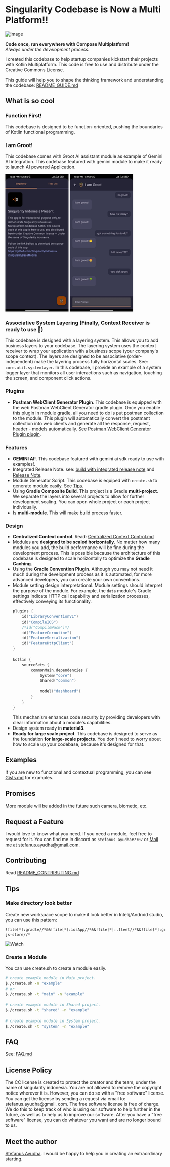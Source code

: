 # Singularity Codebase is Now a Multi Platform!!
![image](https://github.com/SingularityIndonesia/SingularityBaseMobile/blob/base/Docs/Screenshot%202024-06-19%20at%2012.41.59.png)

**Code once, run everywhere with Compose Multiplatform!**<br/>
*Always under the development process.*

I created this codebase to help startup companies kickstart their projects with Kotlin Multiplatform.
This code is free to use and distribute under the Creative Commons License.

This guide will help you to shape the thinking framework and understanding the codebase: [README_GUIDE.md](Docs/Guide)

## What is so cool
### Function First!
This codebase is designed to be function-oriented, pushing the boundaries of Kotlin functional programming.
### I am Groot!
This codebase comes with Groot AI assistant module as example of Gemini AI integration. This codebase featured with gemini module to make it ready to launch AI powered Application.
<p>
  <img src="Docs/Groot1.jpeg" width="200">
  <img src="Docs/Groot2.jpeg" width="200">
</p>

### Associative System Layering (Finally, Context Receiver is ready to use 🥳)
This codebase is designed with a layering system. This allows you to add business layers to your codebase. The layering system uses the context receiver to wrap your application with a business scope (your company's scope context). The layers are designed to be associative (order-independent) make the layering process fully horizontal scales. See: `core.util.systemlayer`. In this codebase, I provide an example of a system logger layer that monitors all user interactions such as navigation, touching the screen, and component click actions.
### Plugins
- **Postman WebClient Generator Plugin**. This codebase is equipped with the web Postman WebClient Generator gradle plugin. Once you enable this plugin in module gradle, all you need to do is put postman collection to the module. This plugin will automatically convert the postmant collection into web clients and generate all the response, request, header - models automatically. See [Postman WebClient Generator Plugin plugin](Docs/Postman%20Client%20Generator.md).
### Features
- **GEMINI AI!**. This codebase featured with gemini ai sdk ready to use with examples!.
- Integrated Release Note. see: [build with integrated release note](Main/composeApp/build.gradle.kts) and [Release Note](Main/composeApp/ReleaseNote.md).
- Module Generator Script. This codebase is equiped with `create.sh` to generate module easily. See [Tips](#create-a-module).
- Using **Gradle Composite Build**. This project is a Gradle **multi-project**. We separate the layers into several projects to allow for further development scaling. You can open whole project or each project individually.
- Is **multi-module**. This will make build process faster.
### Design
- **Centralized Context control**. Read: [Centralized Context Control.md](Docs%2FCentralized%20Context%20Control.md)
- Modules are **designed to be scaled horizontally**. No matter how many modules you add, the build performance will be fine during the development process. This is possible because the architecture of this codebase is designed to scale horizontally to optimize the **Gradle Caching**.
- Using the **Gradle Convention Plugin**. Although you may not need it much during the development process as it is automated, for more advanced developers, you can create your own conventions.
- Module setting design interpretational. Module settings should interpret the purpose of the module. For example, the `data` module's Gradle settings indicate HTTP call capability and serialization processes, effectively conveying its functionality.
  ```kotlin
  plugins {
      id("LibraryConventionV1")
      id("CompileIOS")
      /*id("CompileWasm")*/
      id("FeatureCoroutine")
      id("FeatureSerialization")
      id("FeatureHttpClient")
  }
  
  kotlin {
      sourceSets {
          commonMain.dependencies {
              System("core")
              Shared("common")
  
              model("dashboard")
          }
      }
  }
  ```
  This mechanism enhances code security by providing developers with clear information about a module's capabilities.
- Design system ready in **material3**.
- **Ready for large scale project**. This codebase is designed to serve as the foundation **for large-scale projects**. You don't need to worry about how to scale up your codebase, because it's designed for that.

## Examples
If you are new to functional and contextual programming, you can see [Gists.md](Docs%2FGists.md) for examples.

## Promises
More module will be added in the future such camera, biometic, etc.

## Request a Feature
I would love to know what you need. If you need a module, feel free to request for it. You can find me in discord as `stefanus ayudha#7707` or [Mail me at stefanus.ayudha@gmail.com](mailto:stefanus.ayudha@gmail.com).

## Contributing
Read [README_CONTRIBUTING.md](Docs/Contributing.md)

## Tips
### Make directory look better
Create new workspace scope to make it look better in Intelij/Android studio, you can use this pattern:
```
!file[*]:gradle//*&&!file[*]:iosApp//*&&!file[*]:.fleet//*&&!file[*]:gradle.properties&&!file[*]:gradlew&&!file[*]:.gitignore&&!file[*]:gradlew.bat&&!file[*]:.idea//*&&!file[*]:.kotlin//*&&!file[*]:src//*&&!file[*]:kotlin-js-store//*
```
![Watch](Docs/Directory%20Scope.gif)

### Create a Module
You can use create.sh to create a module easily.
```bash
# create example module in Main project.
$./create.sh -n "example"
# or
$./create.sh -t "main" -n "example"

# create example module in Shared project.
$./create.sh -t "shared" -n "example"

# create example module in System project.
$./create.sh -t "system" -n "example"
```

## FAQ
See: [FAQ.md](Docs/FAQ.md)

## License Policy
The CC license is created to protect the creator and the team, under the name of singularity indonesia.
You are not allowed to remove the copyright notice wherever it is. However, you can do so with a "free software" license. You can get the license by sending a request via email to: stefanus.ayudha@gmail. com.  The free software license is free of charge. We do this to keep track of who is using our software to help further in the future, as well as to help us to improve our software. After you have a "free software" license, you can do whatever you want and are no longer bound to us.

## Meet the author
[Stefanus Ayudha](https://www.linkedin.com/in/stefanus-ayudha-447a98b5/).
I would be happy to help you in creating an extraordinary starting.


